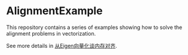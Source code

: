 # AlignmentExample

This repository contains a series of examples showing how to solve the alignment problems in vectorization.

See more details in [从Eigen向量化谈内存对齐](https://zhuanlan.zhihu.com/p/93824687).